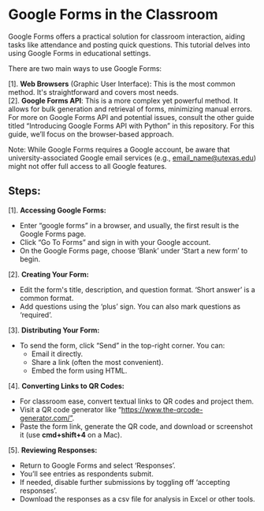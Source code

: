 # Google Forms in the Classroom

Google Forms offers a practical solution for classroom interaction, aiding tasks like attendance and posting quick questions. This tutorial delves into using Google Forms in educational settings.

There are two main ways to use Google Forms:

[1]. **Web Browsers** (Graphic User Interface): This is the most common method. It's straightforward and covers most needs.  
[2]. **Google Forms API**: This is a more complex yet powerful method. It allows for bulk generation and retrieval of forms, minimizing manual errors. For more on Google Forms API and potential issues, consult the other guide titled “Introducing Google Forms API with Python” in this repository.
For this guide, we’ll focus on the browser-based approach.

Note: While Google Forms requires a Google account, be aware that university-associated Google email services (e.g., email_name@utexas.edu) might not offer full access to all Google features.

## Steps:

[1]. **Accessing Google Forms:**
- Enter “google forms” in a browser, and usually, the first result is the Google Forms page.
- Click “Go To Forms” and sign in with your Google account.
- On the Google Forms page, choose ‘Blank’ under ‘Start a new form’ to begin.

[2]. **Creating Your Form:**
- Edit the form's title, description, and question format. ‘Short answer’ is a common format.
- Add questions using the ‘plus’ sign. You can also mark questions as ‘required’.

[3]. **Distributing Your Form:**
- To send the form, click “Send” in the top-right corner. You can:
  - Email it directly.
  - Share a link (often the most convenient).
  - Embed the form using HTML.

[4]. **Converting Links to QR Codes:**
- For classroom ease, convert textual links to QR codes and project them.
- Visit a QR code generator like “https://www.the-qrcode-generator.com/”.
- Paste the form link, generate the QR code, and download or screenshot it (use **cmd+shift+4** on a Mac).

[5]. **Reviewing Responses:**
- Return to Google Forms and select ‘Responses’.
- You’ll see entries as respondents submit.
- If needed, disable further submissions by toggling off ‘accepting responses’.
- Download the responses as a csv file for analysis in Excel or other tools.